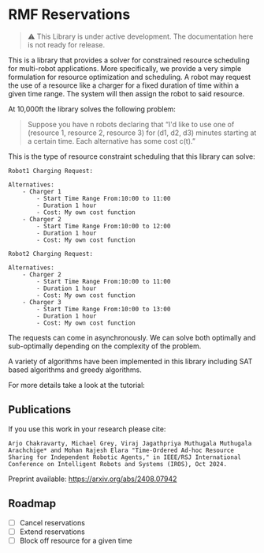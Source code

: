 # RMF Reservations

> :warning: This Library is under active development. The documentation here is not ready for release.

This is a library that provides a solver for constrained resource scheduling for multi-robot applications. More specifically,
we provide a very simple formulation for resource optimization and scheduling. A robot may request the use of a
resource like a charger for a fixed duration of time within a given time range. The system will then assign the robot
to said resource.

At 10,000ft the library solves the following problem:

> Suppose you have n robots declaring that “I'd like to use one of (resource 1, resource 2, resource 3) for (d1, d2, d3) minutes starting at a certain time. Each alternative has some cost c(t).”

This is the type of resource constraint scheduling that this library can solve:
```
Robot1 Charging Request:

Alternatives:
    - Charger 1
        - Start Time Range From:10:00 to 11:00
        - Duration 1 hour
        - Cost: My own cost function
    - Charger 2
        - Start Time Range From:10:00 to 12:00
        - Duration 1 hour
        - Cost: My own cost function

Robot2 Charging Request:

Alternatives:
    - Charger 2
        - Start Time Range From:10:00 to 11:00
        - Duration 1 hour
        - Cost: My own cost function
    - Charger 3
        - Start Time Range From:10:00 to 13:00
        - Duration 1 hour
        - Cost: My own cost function
```

The requests can come in asynchronously. We can solve both optimally and sub-optimally depending on the complexity of the problem.

A variety of algorithms have been implemented in this library including SAT based algorithms and greedy algorithms.

For more details take a look at the tutorial:


## Publications

If you use this work in your research please cite:

```
Arjo Chakravarty, Michael Grey, Viraj Jagathpriya Muthugala Muthugala Arachchige* and Mohan Rajesh Elara "Time-Ordered Ad-hoc Resource Sharing for Independent Robotic Agents," in IEEE/RSJ International Conference on Intelligent Robots and Systems (IROS), Oct 2024.
```
Preprint available: https://arxiv.org/abs/2408.07942
## Roadmap

* [ ] Cancel reservations
* [ ] Extend reservations
* [ ] Block off resource for a given time

